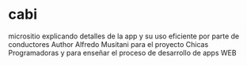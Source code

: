 # cabi
micrositio explicando detalles de la app y su uso eficiente por parte de conductores
Author Alfredo Musitani para el proyecto Chicas Programadoras y para enseñar el proceso de desarrollo de apps WEB
<br>
